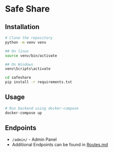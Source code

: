 # Safe Share

## Installation

```bash
# Clone the repository
python -m venv venv

## On linux
source venv/bin/activate

## On Windows
venv\Scripts\activate

cd safeshare
pip install -r requirements.txt
```

## Usage

```bash
# Run backend using docker-compose
docker-compose up
```

## Endpoints

- `/admin/` - Admin Panel
- Additional Endpoints can be found in [Routes.md](./study_together/study_together_app/Routes.md)
